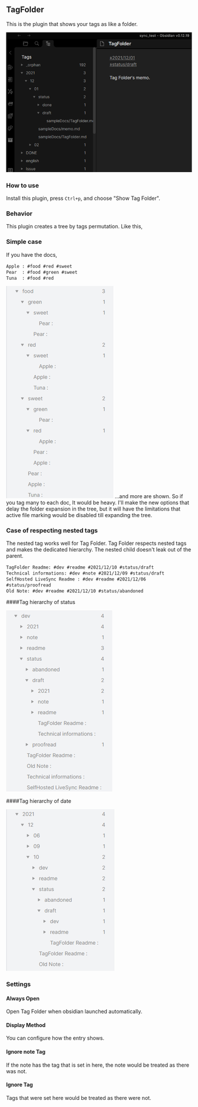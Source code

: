 ## TagFolder

This is the plugin that shows your tags as like a folder.

![screenshot](images/screenshot.png)

### How to use

Install this plugin, press `Ctrl+p`, and choose "Show Tag Folder".

### Behavior

This plugin creates a tree by tags permutation.
Like this,
### Simple case

If you have the docs,
```
Apple : #food #red #sweet
Pear  : #food #green #sweet
Tuna  : #food #red
```
![](./images/simplecase.png)
...and more are shown.
So if you tag many to each doc, It would be heavy.
I'll make the new options that delay the folder expansion in the tree, but it will have the limitations that active file marking would be disabled till expanding the tree.

### Case of respecting nested tags

The nested tag works well for Tag Folder.
Tag Folder respects nested tags and makes the dedicated hierarchy. The nested child doesn't leak out of the parent.

```
TagFolder Readme: #dev #readme #2021/12/10 #status/draft
Technical informations: #dev #note #2021/12/09 #status/draft
SelfHosted LiveSync Readme : #dev #readme #2021/12/06 #status/proofread
Old Note: #dev #readme #2021/12/10 #status/abandoned
```
####Tag hierarchy of status

![](./images/respect-nestedtag-1.png)

####Tag hierarchy of date

![](./images/respect-nestedtag-2.png)
### Settings

#### Always Open

Open Tag Folder when obsidian launched automatically.

#### Display Method

You can configure how the entry shows.

#### Ignore note Tag

If the note has the tag that is set in here, the note would be treated as there was not.

#### Ignore Tag

Tags that were set here would be treated as there were not.